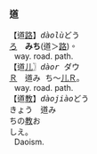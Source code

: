 ### <span lang=zh-tw>道</span>
【道[路]()】<samp>*dàolù*</samp><kbd>どう<br>[ろ]()</kbd>　<ruby>**みち**(道＞[路]())。</ruby>   
&numsp;way.&nbsp;road.&nbsp;path.   
【道[儿]()〗<samp>*dàor* </samp><kbd>ダウ<br>[Ｒ]()</kbd>　<ruby>道<kbd>み<br>ち</kbd>～[儿]()<kbd>[Ｒ]()</kbd>。</ruby>   
&numsp;way.&nbsp;road.&nbsp;path.   
【道[教]()】<samp>*dàojiào*</samp><kbd>どう<br>きょう</kbd>　道<kbd>み<br>ち</kbd>の[教]()<kbd>お<br>し</kbd>え。   
&numsp;Daoism.

